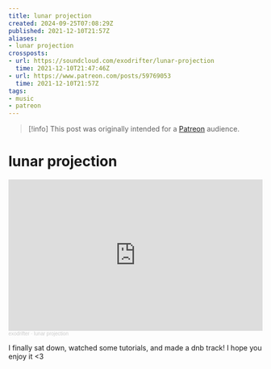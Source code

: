 ```yaml
---
title: lunar projection
created: 2024-09-25T07:08:29Z
published: 2021-12-10T21:57Z
aliases:
- lunar projection
crossposts:
- url: https://soundcloud.com/exodrifter/lunar-projection
  time: 2021-12-10T21:47:46Z
- url: https://www.patreon.com/posts/59769053
  time: 2021-12-10T21:57Z
tags:
- music
- patreon
---
```


> [!info]
> This post was originally intended for a [Patreon](../tags/patreon.md) audience.

# lunar projection

<iframe width="100%" height="300" scrolling="no" frameborder="no" allow="autoplay" src="https://w.soundcloud.com/player/?url=https%3A//api.soundcloud.com/tracks/1175709649&color=%23ff5500&auto_play=false&hide_related=false&show_comments=true&show_user=true&show_reposts=false&show_teaser=true&visual=true"></iframe><div style="font-size: 10px; color: #cccccc;line-break: anywhere;word-break: normal;overflow: hidden;white-space: nowrap;text-overflow: ellipsis; font-family: Interstate,Lucida Grande,Lucida Sans Unicode,Lucida Sans,Garuda,Verdana,Tahoma,sans-serif;font-weight: 100;"><a href="https://soundcloud.com/exodrifter" title="exodrifter" target="_blank" style="color: #cccccc; text-decoration: none;">exodrifter</a> · <a href="https://soundcloud.com/exodrifter/lunar-projection" title="lunar projection" target="_blank" style="color: #cccccc; text-decoration: none;">lunar projection</a></div>

I finally sat down, watched some tutorials, and made a dnb track! I hope you enjoy it <3
